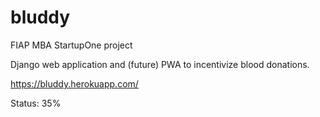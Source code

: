 # bluddy
FIAP MBA StartupOne project

Django web application and (future) PWA to incentivize blood donations.

https://bluddy.herokuapp.com/

Status: 35%
